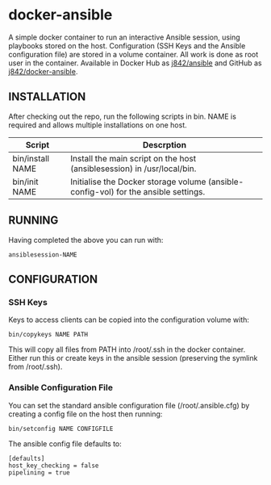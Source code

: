 # docker-ansible

A simple docker container to run an interactive Ansible session, using playbooks stored on the host.
Configuration (SSH Keys and the Ansible configuration file) are stored in a volume container.
All work is done as root user in the container. 
Available in Docker Hub as [j842/ansible](https://hub.docker.com/r/j842/ansible/) and GitHub as [j842/docker-ansible](https://github.com/j842/docker-ansible).


## INSTALLATION

After checking out the repo, run the following scripts in bin. NAME is required and allows multiple 
installations on one host.

| Script             | Descrption | 
|--------------------|---------------------------------------------------------------------|
| bin/install NAME   | Install the main script on the host (ansiblesession) in /usr/local/bin.                  | 
| bin/init NAME      | Initialise the Docker storage volume (ansible-config-vol) for the ansible settings.      | 

## RUNNING

Having completed the above you can run with:
```
ansiblesession-NAME
```

## CONFIGURATION

### SSH Keys

Keys to access clients can be copied into the configuration volume with:
```
bin/copykeys NAME PATH
```
This will copy all files from PATH into /root/.ssh in the docker container.
Either run this or create keys in the ansible session (preserving the symlink from /root/.ssh).

### Ansible Configuration File

You can set the standard ansible configuration file (/root/.ansible.cfg) by creating a config file on the host
then running:
```
bin/setconfig NAME CONFIGFILE
```

The ansible config file defaults to:
```
[defaults]
host_key_checking = false
pipelining = true
```

